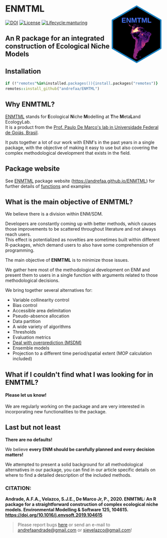 # __ENMTML__ <img src="https://github.com/andrefaa/ENMTML/blob/master/man/figures/logo.png" align="right" width="170" />
[![DOI](https://zenodo.org/badge/DOI/10.1016/j.envsoft.2019.104615.svg)](https://doi.org/10.1016/j.envsoft.2019.104615)
[![License](https://img.shields.io/badge/license-GPL%20%28%3E=%203%29-lightgrey.svg?style=flat)](http://www.gnu.org/licenses/gpl-3.0.html)
[![Lifecycle:manturing](https://img.shields.io/badge/lifecycle-manturing-blue.svg)](https://www.tidyverse.org/lifecycle/#manturing)

## An R package for an integrated construction of Ecological Niche Models

## <i class="fas fa-cogs"></i> Installation
```ruby
if (!"remotes"%in%installed.packages()){install.packages("remotes")}  
remotes::install_github("andrefaa/ENMTML")  
```
## <i class="far fa-question-circle"></i> Why **ENMTML**?
[ENMTML](https://andrefaa.github.io/ENMTML/) stands for **E**cological **N**iche **M**odelling at **T**he **M**eta**L**and EcologyLab.  
It is a product from the [Prof. Paulo De Marco's lab in Universidade Federal de Goiás, Brasil](https://themetaland.wixsite.com/themetaland).

It puts together a lot of our work with ENM's in the past years in a single package, with the objective of making it easy to use but also covering the complex methodological development that exists in the field.

## Package website
See [ENMTML](https://andrefaa.github.io/ENMTML/) package website (https://andrefaa.github.io/ENMTML) for further details of [functions](https://andrefaa.github.io/ENMTML/articles/ENMTML.html) and examples 

## <i class="fas fa-bullseye"></i> What is the main objective of **ENMTML**?
We believe there is a division within ENM/SDM.

Developers are constantly coming up with better methods, which causes those improvements to be scattered throughout literature and not always reach users.  
This effect is potentialized as novelties are sometimes built within different R-packages, which demand users to also have some comprehension of programming. 
 
The main objective of **ENMTML** is to minimize those issues. 
 
We gather here most of the methodological development on ENM and present them to users in a single function with arguments related to those methodological decisions. 
 
We bring together several alternatives for: 

* Variable collinearity control  
* Bias control  
* Accessible area delimitation  
* Pseudo-absence allocation  
* Data partition  
* A wide variety of algorithms   
* Thresholds  
* Evaluation metrics  
* [Deal with overprediction (MSDM)](https://github.com/sjevelazco/MSDM)  
* Ensemble models  
* Projection to a different time period/spatial extent (MOP calculation included)  

## <i class="fas fa-search"></i> What if I couldn't find what I was looking for in **ENMTML**? 

#### Please let us know!

We are regularly working on the package and are very interested in incorporating new functionalities to the package. 

## <i class="fas fa-exclamation-circle"></i></i> Last but not least  
  
**There are no defaults!** 

We believe **every ENM should be carefully planned and every decision matters!**  

We attempted to present a solid background for all methodological alternatives in our package, you can find in our article specific details on where to find a detailed description of the included methods.


### CITATION:
**Andrade, A.F.A., Velazco, S.J.E., De Marco Jr, P., 2020. ENMTML: An R package for a straightforward construction of complex ecological niche models. Environmental Modelling & Software 125, 104615. https://doi.org/10.1016/j.envsoft.2019.104615**
  
  
> Please report bugs [here](https://github.com/andrefaa/ENMTML/issues) or send an e-mail to andrefaandrade@gmail.com or sjevelazco@gmail.com! 


